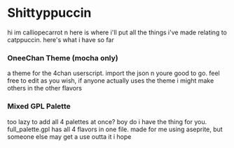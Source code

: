 # Shittyppuccin
hi im calliopecarrot n here is where i'll put all the things i've made relating to catppuccin. here's what i have so far

### OneeChan Theme (mocha only)
a theme for the 4chan userscript. import the json n youre good to go.
feel free to edit as you wish, if anyone actually uses the theme i might make others in the other flavors

### Mixed GPL Palette
too lazy to add all 4 palettes at once? boy do i have the thing for you. full_palette.gpl has all 4 flavors in one file. made for me using aseprite, but someone else may get a use outta it i hope
